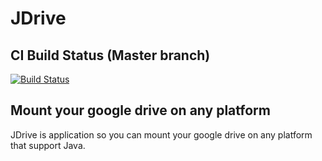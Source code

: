 # JDrive

## CI Build Status (Master branch)
[![Build Status](https://travis-ci.org/davidmaignan/JDrive.svg?branch=master)](https://travis-ci.org/davidmaignan/JDrive)

## Mount your google drive on any platform
JDrive is application so you can mount your google drive on any platform that support Java.
